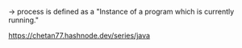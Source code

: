 
-> process is defined as a "Instance of a program which is currently running."


https://chetan77.hashnode.dev/series/java


